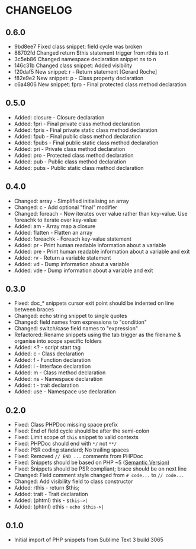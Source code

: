 CHANGELOG
=========

0.6.0
-----

- 9bd8ee7 Fixed class snippet: field cycle was broken
- 88702fd Changed return $this statement trigger from rthis to rt
- 3c5eb86 Changed namespace declaration snippet ns to n
- 146c31b Changed class snippet: Added visibility
- f20daf5 New snippet: r - Return statement [Gerard Roche]
- f82e9e2 New snippet: p - Class property declaration
- c6a4806 New snippet: fpro - Final protected class method declaration

0.5.0
-----

- Added: closure - Closure declaration
- Added: fpri - Final private class method declaration
- Added: fpris - Final private static class method declaration
- Added: fpub - Final public class method declaration
- Added: fpubs - Final public static class method declaration
- Added: pri - Private class method declaration
- Added: pro - Protected class method declaration
- Added: pub - Public class method declaration
- Added: pubs - Public static class method declaration

0.4.0
-----

- Changed: array - Simplified initialising an array
- Changed: c - Add optional "final" modifier
- Changed: foreach - Now iterates over value rather than key-value. Use foreachk to iterate over key-value
- Added: am - Array map a closure
- Added: flatten - Flatten an array
- Added: foreachk - Foreach key-value statement
- Added: pr - Print human readable information about a variable
- Added: pre - Print human readable information about a variable and exit
- Added: rv - Return a variable statement
- Added: vd - Dump information about a variable
- Added: vde - Dump information about a variable and exit

0.3.0
-----

- Fixed: doc_* snippets cursor exit point should be indented on line between braces
- Changed: echo string snippet to single quotes
- Changed: field names from expressions to "condition"
- Changed: switch/case field names to "expression"
- Refactored: Rename snippets using the tab trigger as the filename & organise into scope specific folders
- Added: &lt;? - script start tag
- Added: c - Class declaration
- Added: f - Function declaration
- Added: i - Interface declaration
- Added: m - Class method declaration
- Added: ns - Namespace declaration
- Added: t - trait declaration
- Added: use - Namespace use declaration

0.2.0
-----

- Fixed: Class PHPDoc missing space prefix
- Fixed: End of field cycle should be after the semi-colon
- Fixed: Limit scope of `this` snippet to valid contexts
- Fixed: PHPDoc should end with `*/` not `**/`
- Fixed: PSR coding standard; No trailing spaces
- Fixed: Removed `// END ...` comments from PHPDoc
- Fixed: Snippets should be based on PHP ~5 ([Semantic Version](http://semver.org))
- Fixed: Snippets should be PSR compliant; brace should be on next line
- Changed: Field comment style changed from `# code...` to `// code...`
- Changed: Add visibility field to class constructor
- Added: rthis - return $this;
- Added: trait - Trait declaration
- Added: (phtml) this - `$this->|`
- Added: (phtml) ethis - `echo $this->|`

0.1.0
-----

* Initial import of PHP snippets from Sublime Text 3 build 3065







